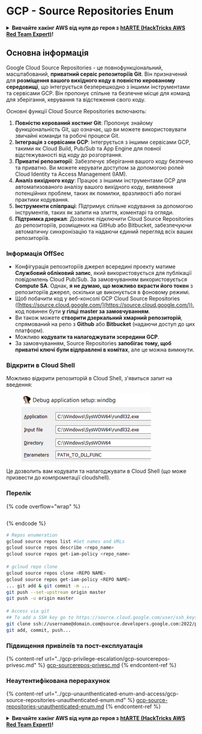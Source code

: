 # GCP - Source Repositories Enum

<details>

<summary><strong>Вивчайте хакінг AWS від нуля до героя з</strong> <a href="https://training.hacktricks.xyz/courses/arte"><strong>htARTE (HackTricks AWS Red Team Expert)</strong></a><strong>!</strong></summary>

Інші способи підтримки HackTricks:

* Якщо ви хочете побачити вашу **компанію рекламовану на HackTricks** або **завантажити HackTricks у форматі PDF**, перевірте [**ПЛАНИ ПІДПИСКИ**](https://github.com/sponsors/carlospolop)!
* Отримайте [**офіційний PEASS & HackTricks мерч**](https://peass.creator-spring.com)
* Відкрийте для себе [**Сім'ю PEASS**](https://opensea.io/collection/the-peass-family), нашу колекцію ексклюзивних [**NFT**](https://opensea.io/collection/the-peass-family)
* **Приєднуйтесь до** 💬 [**групи Discord**](https://discord.gg/hRep4RUj7f) або [**групи telegram**](https://t.me/peass) або **слідкуйте** за мною на **Twitter** 🐦 [**@carlospolopm**](https://twitter.com/carlospolopm)**.**
* **Поділіться своїми хакерськими трюками, надсилайте PR до** [**HackTricks**](https://github.com/carlospolop/hacktricks) та [**HackTricks Cloud**](https://github.com/carlospolop/hacktricks-cloud) репозиторіїв GitHub.

</details>

## Основна інформація <a href="#reviewing-cloud-git-repositories" id="reviewing-cloud-git-repositories"></a>

Google Cloud Source Repositories - це повнофункціональний, масштабований, **приватний сервіс репозиторіїв Git**. Він призначений для **розміщення вашого вихідного коду в повністю керованому середовищі**, що інтегрується безперешкодно з іншими інструментами та сервісами GCP. Він пропонує спільне та безпечне місце для команд для зберігання, керування та відстеження свого коду.

Основні функції Cloud Source Repositories включають:

1. **Повністю керований хостинг Git**: Пропонує знайому функціональність Git, що означає, що ви можете використовувати звичайні команди та робочі процеси Git.
2. **Інтеграція з сервісами GCP**: Інтегрується з іншими сервісами GCP, такими як Cloud Build, Pub/Sub та App Engine для повної відстежуваності від коду до розгортання.
3. **Приватні репозиторії**: Забезпечує зберігання вашого коду безпечно та приватно. Ви можете керувати доступом за допомогою ролей Cloud Identity та Access Management (IAM).
4. **Аналіз вихідного коду**: Працює з іншими інструментами GCP для автоматизованого аналізу вашого вихідного коду, виявлення потенційних проблем, таких як помилки, вразливості або погані практики кодування.
5. **Інструменти співпраці**: Підтримує спільне кодування за допомогою інструментів, таких як запити на злиття, коментарі та огляди.
6. **Підтримка дзеркал**: Дозволяє підключити Cloud Source Repositories до репозиторіїв, розміщених на GitHub або Bitbucket, забезпечуючи автоматичну синхронізацію та надаючи єдиний перегляд всіх ваших репозиторіїв.

### Інформація OffSec <a href="#reviewing-cloud-git-repositories" id="reviewing-cloud-git-repositories"></a>

* Конфігурація репозиторіїв джерел всередині проекту матиме **Службовий обліковий запис**, який використовується для публікації повідомлень Cloud Pub/Sub. За замовчуванням використовується **Compute SA**. Однак, **я не думаю, що можливо вкрасти його токен** з репозиторіїв джерел, оскільки це виконується в фоновому режимі.
* Щоб побачити код у веб-консолі GCP Cloud Source Repositories ([https://source.cloud.google.com/](https://source.cloud.google.com/)), код повинен бути **у гілці master за замовчуванням**.
* Ви також можете **створити дзеркальний хмарний репозиторій**, спрямований на репо з **Github** або **Bitbucket** (надаючи доступ до цих платформ).
* Можливо **кодувати та налагоджувати зсередини GCP**.
* За замовчуванням, Source Repositories **запобігає тому, щоб приватні ключі були відправлені в комітах**, але це можна вимкнути.

### Відкрити в Cloud Shell

Можливо відкрити репозиторій в Cloud Shell, з'явиться запит на введення:

<figure><img src="../../../.gitbook/assets/image (136).png" alt=""><figcaption></figcaption></figure>

Це дозволить вам кодувати та налагоджувати в Cloud Shell (що може призвести до компрометації cloudshell).

### Перелік

{% code overflow="wrap" %}
```
```
{% endcode %}

```bash
# Repos enumeration
gcloud source repos list #Get names and URLs
gcloud source repos describe <repo_name>
gcloud source repos get-iam-policy <repo_name>

# gcloud repo clone
gcloud source repos clone <REPO NAME>
gcloud source repos get-iam-policy <REPO NAME>
... git add & git commit -m ...
git push --set-upstream origin master
git push -u origin master

# Access via git
## To add a SSH key go to https://source.cloud.google.com/user/ssh_keys (no gcloud command)
git clone ssh://username@domain.com@source.developers.google.com:2022/p/<proj-name>/r/<repo-name>
git add, commit, push...
```

### Підвищення привілеїв та пост-експлуатація

{% content-ref url="../gcp-privilege-escalation/gcp-sourcerepos-privesc.md" %}
[gcp-sourcerepos-privesc.md](../gcp-privilege-escalation/gcp-sourcerepos-privesc.md)
{% endcontent-ref %}

### Неаутентифікована перерахунок

{% content-ref url="../gcp-unaunthenticated-enum-and-access/gcp-source-repositories-unauthenticated-enum.md" %}
[gcp-source-repositories-unauthenticated-enum.md](../gcp-unaunthenticated-enum-and-access/gcp-source-repositories-unauthenticated-enum.md)
{% endcontent-ref %}

<details>

<summary><strong>Вивчайте хакінг AWS від нуля до героя з</strong> <a href="https://training.hacktricks.xyz/courses/arte"><strong>htARTE (HackTricks AWS Red Team Expert)</strong></a><strong>!</strong></summary>

Інші способи підтримки HackTricks:

* Якщо ви хочете побачити вашу **компанію рекламовану в HackTricks** або **завантажити HackTricks у форматі PDF**, перевірте [**ПЛАНИ ПІДПИСКИ**](https://github.com/sponsors/carlospolop)!
* Отримайте [**офіційний PEASS & HackTricks мерч**](https://peass.creator-spring.com)
* Відкрийте для себе [**Сім'ю PEASS**](https://opensea.io/collection/the-peass-family), нашу колекцію ексклюзивних [**NFT**](https://opensea.io/collection/the-peass-family)
* **Приєднуйтесь до** 💬 [**групи Discord**](https://discord.gg/hRep4RUj7f) або [**групи Telegram**](https://t.me/peass) або **слідкуйте** за мною на **Twitter** 🐦 [**@carlospolopm**](https://twitter.com/carlospolopm)**.**
* **Поділіться своїми хакерськими трюками, надсилайте PR до** [**HackTricks**](https://github.com/carlospolop/hacktricks) та [**HackTricks Cloud**](https://github.com/carlospolop/hacktricks-cloud) репозиторіїв на GitHub.

</details>
